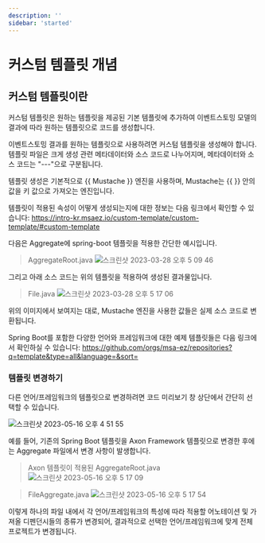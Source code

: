 ```yaml
---
description: ''
sidebar: 'started'
---
```

# 커스텀 템플릿 개념

## 커스텀 템플릿이란
커스텀 템플릿은 원하는 템플릿을 제공된 기본 템플릿에 추가하여 이벤트스토밍 모델의 결과에 따라 원하는 템플릿으로 코드를 생성합니다.

이벤트스토밍 결과를 원하는 템플릿으로 사용하려면 커스텀 템플릿을 생성해야 합니다. 템플릿 파일은 크게 생성 관련 메타데이터와 소스 코드로 나누어지며, 메타데이터와 소스 코드는 "---"으로 구분됩니다.

템플릿 생성은 기본적으로 {{ Mustache }} 엔진을 사용하며, Mustache는 {{ }} 안의 값을 키 값으로 가져오는 엔진입니다.

템플릿이 적용된 속성이 어떻게 생성되는지에 대한 정보는 다음 링크에서 확인할 수 있습니다: https://intro-kr.msaez.io/custom-template/custom-template/#custom-template

다음은 Aggregate에 spring-boot 템플릿을 적용한 간단한 예시입니다.

> AggregateRoot.java
![스크린샷 2023-03-28 오후 5 09 46](https://user-images.githubusercontent.com/113568664/228171561-6d6ca9dc-2c5d-420d-9216-4604aee2ed0c.png)

그리고 아래 소스 코드는 위의 템플릿을 적용하여 생성된 결과물입니다.

> File.java
![스크린샷 2023-03-28 오후 5 17 06](https://user-images.githubusercontent.com/113568664/228173493-2adfa72d-ea88-4dba-bce3-9af28e82d930.png)

위의 이미지에서 보여지는 대로, Mustache 엔진을 사용한 값들은 실제 소스 코드로 변환됩니다.

Spring Boot를 포함한 다양한 언어와 프레임워크에 대한 예제 템플릿들은 다음 링크에서 확인하실 수 있습니다:
https://github.com/orgs/msa-ez/repositories?q=template&type=all&language=&sort= 

### 템플릿 변경하기 

다른 언어/프레임워크의 템플릿으로 변경하려면 코드 미리보기 창 상단에서 간단히 선택할 수 있습니다.

![스크린샷 2023-05-16 오후 4 51 55](https://github.com/kykim97/factory-pattern/assets/113568664/452ddc05-9e5d-44e6-84fc-27a38842973a)

예를 들어, 기존의 Spring Boot 템플릿을 Axon Framework 템플릿으로 변경한 후에는 Aggregate 파일에서 변경 사항이 발생합니다.

> Axon 템플릿이 적용된 AggregateRoot.java
![스크린샷 2023-05-16 오후 5 17 09](https://github.com/kykim97/factory-pattern/assets/113568664/a969cc29-1612-4900-b42a-524ba3ceb5ac)

>FileAggregate.java
![스크린샷 2023-05-16 오후 5 17 54](https://github.com/kykim97/factory-pattern/assets/113568664/f3454a75-15e1-45c7-918c-55f70cfc3b6e)

이렇게 하나의 파일 내에서 각 언어/프레임워크의 특성에 따라 적용할 어노테이션 및 가져올 디펜던시들의 종류가 변경되어, 결과적으로 선택한 언어/프레임워크에 맞게 전체 프로젝트가 변경됩니다.